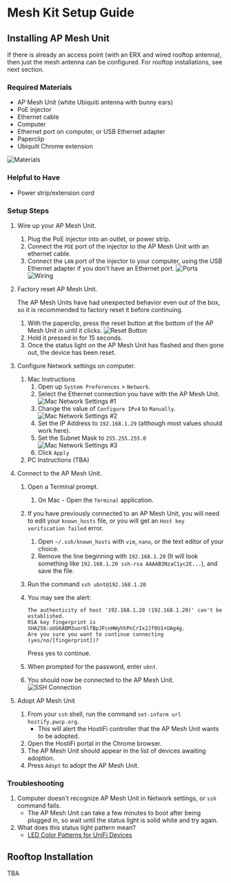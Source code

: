 # Mesh Kit Setup Guide

## Installing AP Mesh Unit

If there is already an access point (with an ERX and wired rooftop antenna), then just the mesh antenna can be configured. For rooftop installations, see next section.

### Required Materials
- AP Mesh Unit (white Ubiquiti antenna with bunny ears)
- PoE injector
- Ethernet cable
- Computer
- Ethernet port on computer, or USB Ethernet adapter
- Paperclip
- Ubiquiti Chrome extension

![Materials](./images/Materials.jpeg)

### Helpful to Have
- Power strip/extension cord

### Setup Steps

1. Wire up your AP Mesh Unit.
    1. Plug the PoE injector into an outlet, or power strip.
    2. Connect the `POE` port of the injector to the AP Mesh Unit with an ethernet cable.
    3. Connect the `LAN` port of the injector to your computer, using the USB Ethernet adapter if you don't have an Ethernet port.
   ![Ports](./images/Ports.jpeg)
   ![Wiring](./images/Wiring.jpeg)
2. Factory reset AP Mesh Unit.
   
    The AP Mesh Units have had unexpected behavior even out of the box, so it is recommended to factory reset it before continuing.
    1. With the paperclip, press the reset button at the bottom of the AP Mesh Unit in until it clicks. ![Reset Button](./images/Reset.jpeg)
    2. Hold it pressed in for 15 seconds. 
    3. Once the status light on the AP Mesh Unit has flashed and then gone out, the device has been reset.
3. Configure Network settings on computer.
   1. Mac Instructions
      1. Open up `System Preferences` > `Network`.
      2. Select the Ethernet connection you have with the AP Mesh Unit.
      ![Mac Network Settings #1](./images/Network_1.png)
      3. Change the value of `Configure IPv4` to `Manually`.
      ![Mac Network Settings #2](./images/Network_2.png)
      4. Set the IP Address to `192.168.1.29` (although most values should work here).
      5. Set the Subnet Mask to `255.255.255.0`
      ![Mac Network Settings #3](./images/Network_3.png)
      6. Click `Apply`
   2. PC Instructions (TBA)
4. Connect to the AP Mesh Unit.
   1. Open a Terminal prompt.
      1. On Mac - Open the `Terminal` application.
   2. If you have previously connected to an AP Mesh Unit, you will need to edit your `known_hosts` file, or you will get an `Host key verification failed` error.
      1. Open `~/.ssh/known_hosts` with `vim`, `nano`, or the text editor of your choice.
      2. Remove the line beginning with `192.168.1.20` (It will look something like `192.168.1.20 ssh-rsa AAAAB3NzaC1yc2E...`), and save the file.
   3. Run the command `ssh ubnt@192.168.1.20`
   4. You may see the alert:

        ```
        The authenticity of host '192.168.1.20 (192.168.1.20)' can't be established.
        RSA key fingerprint is SHA256:oUG6ABM3uor6lfBpJFcnHWyhhPnCrIx2Jf0U1+UAg4g.
        Are you sure you want to continue connecting (yes/no/[fingerprint])?
        ```
        Press yes to continue.
   5. When prompted for the password, enter `ubnt`.
   6. You should now be connected to the AP Mesh Unit.
   ![SSH Connection](./images/SSH.png)
5. Adopt AP Mesh Unit
   1. From your `ssh` shell, run the command `set-inform url hostify.pwcp.org`.
      - This will alert the HostiFi controller that the AP Mesh Unit wants to be adopted.
   2. Open the HostiFi portal in the Chrome browser.
   3. The AP Mesh Unit should appear in the list of devices awaiting adoption.
   4. Press `Adopt` to adopt the AP Mesh Unit.

### Troubleshooting
1. Computer doesn't recognize AP Mesh Unit in Network settings, or `ssh` command fails.
    - The AP Mesh Unit can take a few minutes to boot after being plugged in, so wait until the status light is solid white and try again.
2. What does this status light pattern mean?
    - [LED Color Patterns for UniFi Devices](https://help.ui.com/hc/en-us/articles/204910134-UniFi-LED-Color-Patterns-for-UniFi-Devices)

## Rooftop Installation

TBA